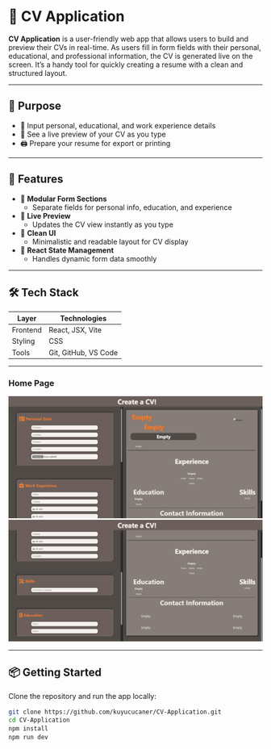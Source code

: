 # 📄 CV Application

**CV Application** is a user-friendly web app that allows users to build and preview their CVs in real-time. As users fill in form fields with their personal, educational, and professional information, the CV is generated live on the screen. It’s a handy tool for quickly creating a resume with a clean and structured layout.

---

## 🎯 Purpose

- 👤 Input personal, educational, and work experience details
- 🧾 See a live preview of your CV as you type
- 🖨️ Prepare your resume for export or printing

---

## 🚀 Features

- 🧩 **Modular Form Sections**
  - Separate fields for personal info, education, and experience
- 🔄 **Live Preview**
  - Updates the CV view instantly as you type
- 🎨 **Clean UI**
  - Minimalistic and readable layout for CV display
- 🧠 **React State Management**
  - Handles dynamic form data smoothly

---

## 🛠️ Tech Stack

| Layer         | Technologies         |
|---------------|----------------------|
| Frontend      | React, JSX, Vite     |
| Styling       | CSS                  |
| Tools         | Git, GitHub, VS Code |

---


###  Home Page
<img src="./assets/home.png" width="600"/>

<img src="./assets/home2.png" width="600"/>

---
## 📦 Getting Started

Clone the repository and run the app locally:

```bash
git clone https://github.com/kuyucucaner/CV-Application.git
cd CV-Application
npm install
npm run dev
